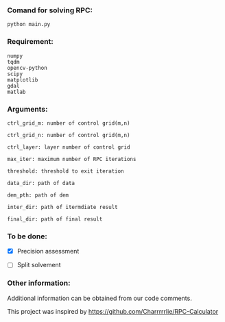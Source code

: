 ### Comand for solving RPC: 

```
python main.py
```

### Requirement:

```
numpy
tqdm
opencv-python
scipy
matplotlib
gdal
matlab
```

### Arguments:

```
ctrl_grid_m: number of control grid(m,n)

ctrl_grid_n: number of control grid(m,n)

ctrl_layer: layer number of control grid

max_iter: maximum number of RPC iterations

threshold: threshold to exit iteration

data_dir: path of data

dem_pth: path of dem

inter_dir: path of itermdiate result

final_dir: path of final result
```

### To be done:

- [x] Precision assessment
- [ ] Split solvement


### Other information:

Additional information can be obtained from our code comments.

This project was inspired by https://github.com/Charrrrrlie/RPC-Calculator

